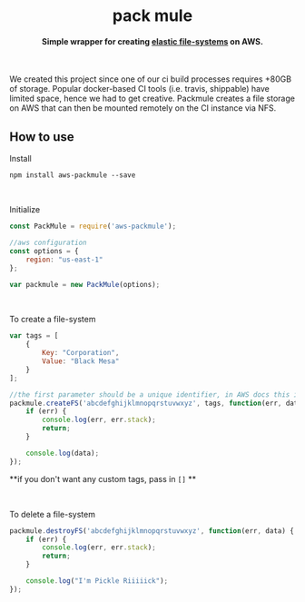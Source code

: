 <h1 align="center">
  pack mule
  <br>
</h1>

<h4 align="center">Simple wrapper for creating <a href="https://aws.amazon.com/efs/">elastic file-systems</a> on AWS.</h4>

<br>

We created this project since one of our ci build processes requires +80GB of storage. Popular docker-based CI tools (i.e. travis, shippable) have limited space, hence we had to get creative. Packmule creates a file storage on AWS that can then be mounted remotely on the CI instance via NFS.


## How to use

Install
```
npm install aws-packmule --save
```

<br>

Initialize
```js
const PackMule = require('aws-packmule');

//aws configuration
const options = {
    region: "us-east-1"
};

var packmule = new PackMule(options);
```

<br>

To create a file-system
```js
var tags = [
    {
        Key: "Corporation",
        Value: "Black Mesa"
    }
];

//the first parameter should be a unique identifier, in AWS docs this is referred to as a CreationToken
packmule.createFS('abcdefghijklmnopqrstuvwxyz', tags, function(err, data) {
    if (err) {
        console.log(err, err.stack);
        return;
    }

    console.log(data);
});
```
**if you don't want any custom tags, pass in `[]` **

<br>

To delete a file-system
```js
packmule.destroyFS('abcdefghijklmnopqrstuvwxyz', function(err, data) {
    if (err) {
        console.log(err, err.stack);
        return;
    }

    console.log("I'm Pickle Riiiiick");
});
```
